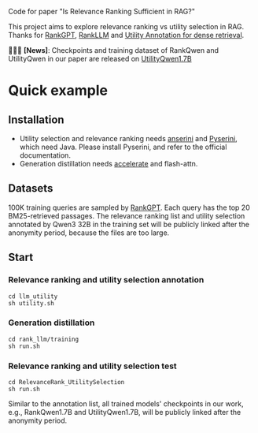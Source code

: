 Code for paper "Is Relevance Ranking Sufficient in RAG?"

This project aims to explore relevance ranking vs utility selection in RAG.  
Thanks for [RankGPT](https://github.com/sunnweiwei/RankGPT), [RankLLM](https://github.com/castorini/rank_llm) and [Utility Annotation for dense retrieval](https://github.com/Trustworthy-Information-Access/utility-focused-annotation). 

🎉🎉🎉 **[News]**: Checkpoints and training dataset of RankQwen and UtilityQwen in our paper are released on [UtilityQwen1.7B](https://huggingface.co/hengranZhang/UtilityQwen1.7B/tree/main)

# Quick example
## Installation
- Utility selection and relevance ranking needs [anserini](https://github.com/castorini/anserini) and [Pyserini](https://github.com/castorini/pyserini), which need Java. Please install Pyserini, and refer to the official documentation.
- Generation distillation needs [accelerate](https://github.com/huggingface/accelerate) and flash-attn.
## Datasets
100K training queries are sampled by [RankGPT](https://drive.google.com/file/d/1OgF4rj89FWSr7pl1c7Hu4x0oQYIMwhik/view?usp=share_link). Each query has the top 20 BM25-retrieved passages. 
The relevance ranking list and utility selection annotated by Qwen3 32B in the training set will be publicly linked after the anonymity period, because the files are too large. 
## Start 
### Relevance ranking and utility selection annotation
```
cd llm_utility
sh utility.sh 
```
### Generation distillation
```
cd rank_llm/training
sh run.sh 
```
### Relevance ranking and utility selection test 
```
cd RelevanceRank_UtilitySelection
sh run.sh 
```
Similar to the annotation list, all trained models' checkpoints in our work, e.g., RankQwen1.7B and UtilityQwen1.7B, will be publicly linked after the anonymity period.



